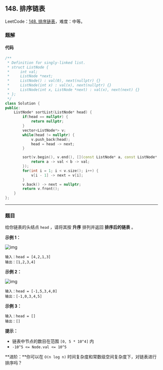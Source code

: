 ## 148. 排序链表

LeetCode：[148. 排序链表](https://leetcode.cn/problems/sort-list/)，难度：中等。

### 题解

#### 代码

```c++
/**
 * Definition for singly-linked list.
 * struct ListNode {
 *     int val;
 *     ListNode *next;
 *     ListNode() : val(0), next(nullptr) {}
 *     ListNode(int x) : val(x), next(nullptr) {}
 *     ListNode(int x, ListNode *next) : val(x), next(next) {}
 * };
 */
class Solution {
public:
    ListNode* sortList(ListNode* head) {
        if(head == nullptr) {
            return nullptr;
        }
        vector<ListNode*> v;
        while(head != nullptr) {
            v.push_back(head);
            head = head -> next;
        }

        sort(v.begin(), v.end(), [](const ListNode* a, const ListNode* b) {
            return a -> val < b -> val;
        });
        for(int i = 1; i < v.size(); i++) {
            v[i - 1] -> next = v[i];
        }
        v.back() -> next = nullptr;
        return v.front();
    }
};
```



---



### 题目

给你链表的头结点 `head` ，请将其按 **升序** 排列并返回 **排序后的链表** 。



**示例 1：**

![img](https://gitee.com/xwl66/leetcode/raw/master/image/148-sort_list_1.jpg)

```
输入：head = [4,2,1,3]
输出：[1,2,3,4]
```

**示例 2：**

![img](https://gitee.com/xwl66/leetcode/raw/master/image/148-sort_list_2.jpg)

```
输入：head = [-1,5,3,4,0]
输出：[-1,0,3,4,5]
```

**示例 3：**

```
输入：head = []
输出：[]
```

 

**提示：**

- 链表中节点的数目在范围 `[0, 5 * 10^4]` 内
- `-10^5 <= Node.val <= 10^5`

 

**进阶：**你可以在 `O(n log n)` 时间复杂度和常数级空间复杂度下，对链表进行排序吗？


